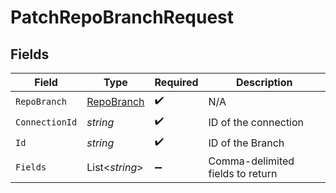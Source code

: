 # PatchRepoBranchRequest


## Fields

| Field                                               | Type                                                | Required                                            | Description                                         |
| --------------------------------------------------- | --------------------------------------------------- | --------------------------------------------------- | --------------------------------------------------- |
| `RepoBranch`                                        | [RepoBranch](../../Models/Components/RepoBranch.md) | :heavy_check_mark:                                  | N/A                                                 |
| `ConnectionId`                                      | *string*                                            | :heavy_check_mark:                                  | ID of the connection                                |
| `Id`                                                | *string*                                            | :heavy_check_mark:                                  | ID of the Branch                                    |
| `Fields`                                            | List<*string*>                                      | :heavy_minus_sign:                                  | Comma-delimited fields to return                    |